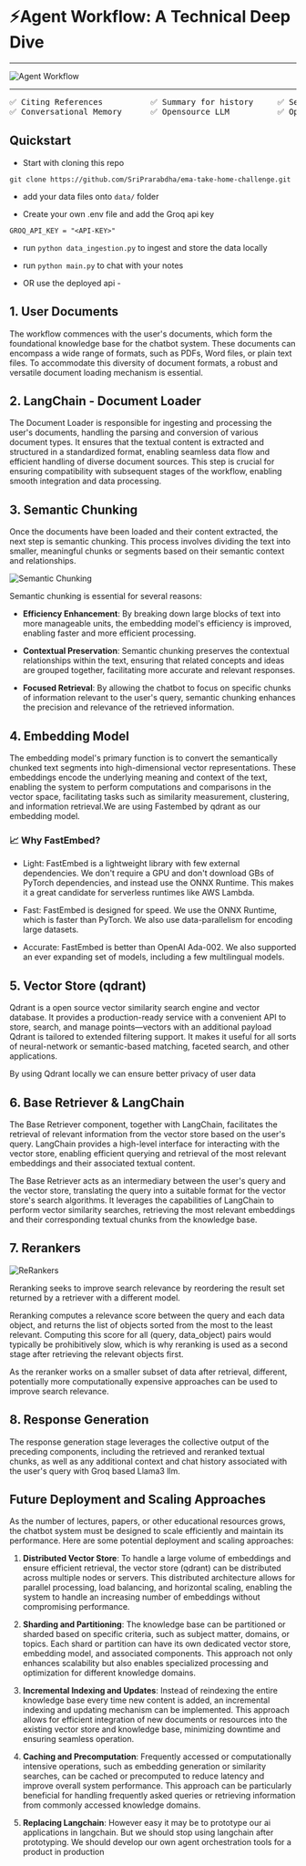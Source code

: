 # ⚡Agent Workflow: A Technical Deep Dive

---

![Agent Workflow](assets/workflow.png)

---

<pre>
✅ Citing References          ✅ Summary for history     ✅ Serverless Deployment   
✅ Conversational Memory      ✅ Opensource LLM          ✅ Opensource DB         
</pre>

## Quickstart

- Start with cloning this repo
```
git clone https://github.com/SriPrarabdha/ema-take-home-challenge.git
```

- add your data files onto ```data/``` folder

- Create your own .env file and add the Groq api key
```
GROQ_API_KEY = "<API-KEY>"
```

- run ```python data_ingestion.py``` to ingest and store the data locally

- run ```python main.py``` to chat with your notes

- OR use the deployed api - 

## 1. User Documents

The workflow commences with the user's documents, which form the foundational knowledge base for the chatbot system. These documents can encompass a wide range of formats, such as PDFs, Word files, or plain text files. To accommodate this diversity of document formats, a robust and versatile document loading mechanism is essential.

## 2. LangChain - Document Loader

The Document Loader is responsible for ingesting and processing the user's documents, handling the parsing and conversion of various document types. It ensures that the textual content is extracted and structured in a standardized format, enabling seamless data flow and efficient handling of diverse document sources. This step is crucial for ensuring compatibility with subsequent stages of the workflow, enabling smooth integration and data processing.

## 3. Semantic Chunking

Once the documents have been loaded and their content extracted, the next step is semantic chunking. This process involves dividing the text into smaller, meaningful chunks or segments based on their semantic context and relationships. 

![Semantic Chunking](assets/semantic_chunking.png)

Semantic chunking is essential for several reasons:

- **Efficiency Enhancement**: By breaking down large blocks of text into more manageable units, the embedding model's efficiency is improved, enabling faster and more efficient processing.

- **Contextual Preservation**: Semantic chunking preserves the contextual relationships within the text, ensuring that related concepts and ideas are grouped together, facilitating more accurate and relevant responses.

- **Focused Retrieval**: By allowing the chatbot to focus on specific chunks of information relevant to the user's query, semantic chunking enhances the precision and relevance of the retrieved information.

## 4. Embedding Model

The embedding model's primary function is to convert the semantically chunked text segments into high-dimensional vector representations. These embeddings encode the underlying meaning and context of the text, enabling the system to perform computations and comparisons in the vector space, facilitating tasks such as similarity measurement, clustering, and information retrieval.We are using Fastembed by qdrant as our embedding model.

### 📈 Why FastEmbed?

- Light: FastEmbed is a lightweight library with few external dependencies. We don't require a GPU and don't download GBs of PyTorch dependencies, and instead use the ONNX Runtime. This makes it a great candidate for serverless runtimes like AWS Lambda.

- Fast: FastEmbed is designed for speed. We use the ONNX Runtime, which is faster than PyTorch. We also use data-parallelism for encoding large datasets.

- Accurate: FastEmbed is better than OpenAI Ada-002. We also supported an ever expanding set of models, including a few multilingual models.

## 5. Vector Store (qdrant)

Qdrant is a open source vector similarity search engine and vector database. It provides a production-ready service with a convenient API to store, search, and manage points—vectors with an additional payload Qdrant is tailored to extended filtering support. It makes it useful for all sorts of neural-network or semantic-based matching, faceted search, and other applications.

By using Qdrant locally we can ensure better privacy of user data

## 6. Base Retriever & LangChain

The Base Retriever component, together with LangChain, facilitates the retrieval of relevant information from the vector store based on the user's query. LangChain provides a high-level interface for interacting with the vector store, enabling efficient querying and retrieval of the most relevant embeddings and their associated textual content.

The Base Retriever acts as an intermediary between the user's query and the vector store, translating the query into a suitable format for the vector store's search algorithms. It leverages the capabilities of LangChain to perform vector similarity searches, retrieving the most relevant embeddings and their corresponding textual chunks from the knowledge base.

## 7. Rerankers

![ReRankers](assets/rerankers.png)

Reranking seeks to improve search relevance by reordering the result set returned by a retriever with a different model.

Reranking computes a relevance score between the query and each data object, and returns the list of objects sorted from the most to the least relevant. Computing this score for all (query, data_object) pairs would typically be prohibitively slow, which is why reranking is used as a second stage after retrieving the relevant objects first.

As the reranker works on a smaller subset of data after retrieval, different, potentially more computationally expensive approaches can be used to improve search relevance.

## 8. Response Generation

The response generation stage leverages the collective output of the preceding components, including the retrieved and reranked textual chunks, as well as any additional context and chat history associated with the user's query with Groq based Llama3 llm.

## Future Deployment and Scaling Approaches

As the number of lectures, papers, or other educational resources grows, the chatbot system must be designed to scale efficiently and maintain its performance. Here are some potential deployment and scaling approaches:

1. **Distributed Vector Store**: To handle a large volume of embeddings and ensure efficient retrieval, the vector store (qdrant) can be distributed across multiple nodes or servers. This distributed architecture allows for parallel processing, load balancing, and horizontal scaling, enabling the system to handle an increasing number of embeddings without compromising performance.

2. **Sharding and Partitioning**: The knowledge base can be partitioned or sharded based on specific criteria, such as subject matter, domains, or topics. Each shard or partition can have its own dedicated vector store, embedding model, and associated components. This approach not only enhances scalability but also enables specialized processing and optimization for different knowledge domains.

3. **Incremental Indexing and Updates**: Instead of reindexing the entire knowledge base every time new content is added, an incremental indexing and updating mechanism can be implemented. This approach allows for efficient integration of new documents or resources into the existing vector store and knowledge base, minimizing downtime and ensuring seamless operation.

4. **Caching and Precomputation**: Frequently accessed or computationally intensive operations, such as embedding generation or similarity searches, can be cached or precomputed to reduce latency and improve overall system performance. This approach can be particularly beneficial for handling frequently asked queries or retrieving information from commonly accessed knowledge domains.

5. **Replacing Langchain**: However easy it may be to prototype our ai applications in langchain. But we should stop using langchain after prototyping. We should develop our own agent orchestration tools for a product in production